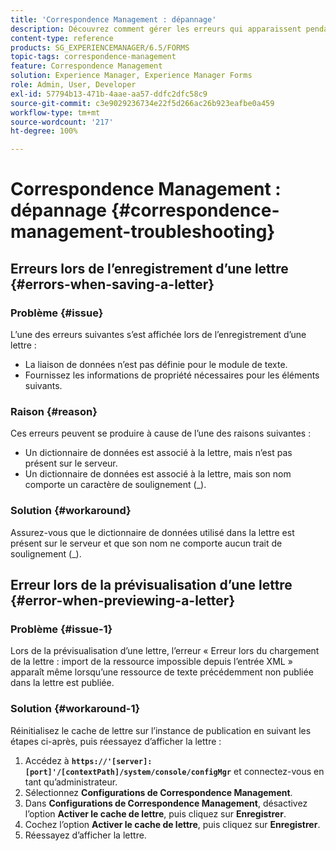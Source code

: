```yaml
---
title: 'Correspondence Management : dépannage'
description: Découvrez comment gérer les erreurs qui apparaissent pendant le processus d’enregistrement d’une lettre dans un environnement AEM Forms.
content-type: reference
products: SG_EXPERIENCEMANAGER/6.5/FORMS
topic-tags: correspondence-management
feature: Correspondence Management
solution: Experience Manager, Experience Manager Forms
role: Admin, User, Developer
exl-id: 57794b13-471b-4aae-aa57-ddfc2dfc58c9
source-git-commit: c3e9029236734e22f5d266ac26b923eafbe0a459
workflow-type: tm+mt
source-wordcount: '217'
ht-degree: 100%

---
```


# Correspondence Management : dépannage {#correspondence-management-troubleshooting}

## Erreurs lors de l’enregistrement d’une lettre {#errors-when-saving-a-letter}

### Problème {#issue}

L’une des erreurs suivantes s’est affichée lors de l’enregistrement d’une lettre :

* La liaison de données n’est pas définie pour le module de texte.
* Fournissez les informations de propriété nécessaires pour les éléments suivants.

### Raison {#reason}

Ces erreurs peuvent se produire à cause de l’une des raisons suivantes :

* Un dictionnaire de données est associé à la lettre, mais n’est pas présent sur le serveur.
* Un dictionnaire de données est associé à la lettre, mais son nom comporte un caractère de soulignement (_).

### Solution {#workaround}

Assurez-vous que le dictionnaire de données utilisé dans la lettre est présent sur le serveur et que son nom ne comporte aucun trait de soulignement (_).

## Erreur lors de la prévisualisation d’une lettre {#error-when-previewing-a-letter}

### Problème {#issue-1}

Lors de la prévisualisation d’une lettre, l’erreur « Erreur lors du chargement de la lettre : import de la ressource impossible depuis l’entrée XML » apparaît même lorsqu’une ressource de texte précédemment non publiée dans la lettre est publiée.

### Solution {#workaround-1}

Réinitialisez le cache de lettre sur l’instance de publication en suivant les étapes ci-après, puis réessayez d’afficher la lettre :

1. Accédez à **`https://'[server]:[port]'/[contextPath]/system/console/configMgr`** et connectez-vous en tant qu’administrateur.
1. Sélectionnez **Configurations de Correspondence Management**.
1. Dans **Configurations de Correspondence Management**, désactivez l’option **Activer le cache de lettre**, puis cliquez sur **Enregistrer**.
1. Cochez l’option **Activer le cache de lettre**, puis cliquez sur **Enregistrer**.
1. Réessayez d’afficher la lettre.
